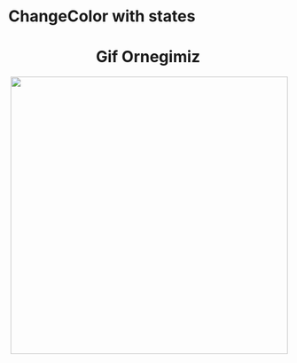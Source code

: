 # ChangeColor with states

<h1 align="center">Gif Ornegimiz</h1>
<p><img  align="right" src="https://raw.githubusercontent.com/ismailcal21/changeColorWithStates/main/GIF-ChangeColor.gif" width="500" height="500"/></p>

